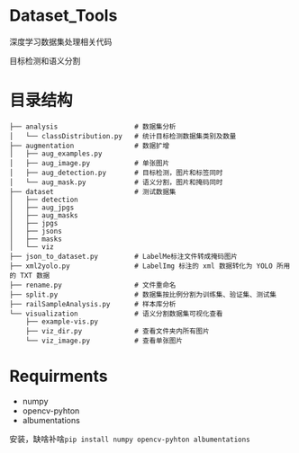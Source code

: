 # Dataset_Tools
深度学习数据集处理相关代码

目标检测和语义分割

# 目录结构

```
├── analysis                   # 数据集分析
│   └── classDistribution.py   # 统计目标检测数据集类别及数量
├── augmentation               # 数据扩增             
│   ├── aug_examples.py        
│   ├── aug_image.py           # 单张图片
│   ├── aug_detection.py       # 目标检测，图片和标签同时
│   └── aug_mask.py            # 语义分割，图片和掩码同时
├── dataset                    # 测试数据集
│   ├── detection
│   ├── aug_jpgs
│   ├── aug_masks
│   ├── jpgs
│   ├── jsons
│   ├── masks
│   └── viz
├── json_to_dataset.py         # LabelMe标注文件转成掩码图片
├── xml2yolo.py                # LabelImg 标注的 xml 数据转化为 YOLO 所用的 TXT 数据
├── rename.py                  # 文件重命名
├── split.py                   # 数据集按比例分割为训练集、验证集、测试集
├── railSampleAnalysis.py      # 样本库分析
└── visualization              # 语义分割数据集可视化查看
    ├── example-vis.py
    ├── viz_dir.py             # 查看文件夹内所有图片
    └── viz_image.py           # 查看单张图片

```

# Requirments

- numpy
- opencv-pyhton
- albumentations

安装，缺啥补啥`pip install numpy opencv-pyhton albumentations`